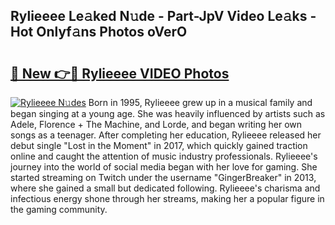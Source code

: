 ## Rylieeee Le𝚊ked N𝚞de - Part-JpV Video Le𝚊ks - Hot Onlyf𝚊ns Photos oVerO

# <h2><a href="http://ac25016.deff.icu/?id=Rylieeee">🔗 New 👉🔴 Rylieeee VIDEO Photos</a></h2>

[![Rylieeee N𝚞des](https://i.imgur.com/rIISA9y.gif)](http://ac25016.deff.icu/?id=Rylieeee)
Born in 1995, Rylieeee grew up in a musical family and began singing at a young age. She was heavily influenced by artists such as Adele, Florence + The Machine, and Lorde, and began writing her own songs as a teenager. After completing her education, Rylieeee released her debut single "Lost in the Moment" in 2017, which quickly gained traction online and caught the attention of music industry professionals. Rylieeee's journey into the world of social media began with her love for gaming. She started streaming on Twitch under the username "GingerBreaker" in 2013, where she gained a small but dedicated following. Rylieeee's charisma and infectious energy shone through her streams, making her a popular figure in the gaming community.
